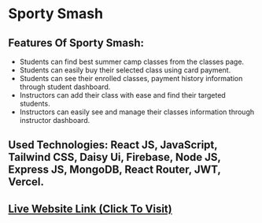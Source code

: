 # Sporty Smash

## Features Of Sporty Smash:

* Students can find best summer camp classes from the classes page.
* Students can easily buy their selected class using card payment.
* Students can see their enrolled classes, payment history information through student dashboard.
* Instructors can add their class with ease and find their targeted students.
* Instructors can easily see and manage their classes information through instructor dashboard. 

## Used Technologies: React JS, JavaScript, Tailwind CSS, Daisy Ui, Firebase, Node JS, Express JS, MongoDB, React Router, JWT, Vercel.

## [Live Website Link (Click To Visit)](https://summer-camp-school-ad589.web.app/)